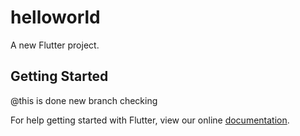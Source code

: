 # helloworld

A new Flutter project.

## Getting Started
@this is done new branch checking

For help getting started with Flutter, view our online
[documentation](https://flutter.io/).

